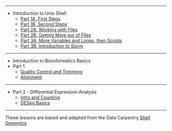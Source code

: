 ****

* Introduction to Unix Shell
  * [Part 1A, First Steps](https://joiry.github.io/HSL_Carp/Part_01a)
  * [Part 1B, Second Steps](https://joiry.github.io/HSL_Carp/Part_01b)
  * [Part 2A, Working with Files](https://joiry.github.io/HSL_Carp/Part_02a)
  * [Part 2B, Getting More out of Files](https://joiry.github.io/HSL_Carp/Part_02b)
  * [Part 3A, More Variables and Loops, then Scripts](https://joiry.github.io/HSL_Carp/var_loop_script)
  * [Part 3B, Introduction to Slurm](https://joiry.github.io/HSL_Carp/slurm)
  
****
  
* Introduction to Bioinformatics Basics
* Part 1
    * [Quality Control and Trimming](https://joiry.github.io/HSL_Carp/qc_trim)
    * [Alignment](https://joiry.github.io/HSL_Carp/align)
    
***

  * Part 2 - Differential Expression Analysis
    * [Intro and Counting](https://joiry.github.io/HSL_Carp/counting)
    * [DESeq Basics](https://joiry.github.io/HSL_Carp/deseq2)
  
  
  
****
  
These lessons are based and adapted from the Data Carpentry [Shell Genomics](https://datacarpentry.org/shell-genomics/
) 
